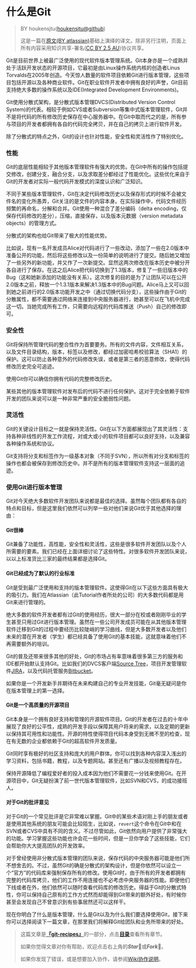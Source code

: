 # 什么是Git

> BY houkensjtu([houkensjtu@github](https://github.com/houkensjtu))
> 
> 这是一篇在[原文(BY atlassian)](https://www.atlassian.com/git/tutorials/what-is-git)基础上演绎的译文。除非另行注明，页面上所有内容采用知识共享-署名([CC BY 2.5 AU](http://creativecommons.org/licenses/by/2.5/au/deed.zh))协议共享。

Git是目前世界上被最广泛使用的现代软件版本管理系统。Git本身亦是一个成熟并处于活跃开发状态的开源项目，它最初是由Linux操作系统内核的创造者Linus Torvalds在2005年创造。今天惊人数量的软件项目依赖Git进行版本管理，这些项目包括开源以及各种商业软件。Git在职业软件开发者中拥有良好的声誉，Git目前支持绝大多数的操作系统以及IDE(Integrated Development Environments)。

Git使用分散式架构，是分散式版本管理DVCS(Distributed Version Control System)的代表。相较于例如CVS或者Subversion等集中式版本管理软件，Git并不是将代码的所有修改历史保存在中心服务器中。在Git中取而代之的是，所有参与项目的开发者都拥有各自的代码完全拷贝，并在自己的拷贝上进行软件开发。

除了分散式的特点之外，Git的设计也针对性能，安全性和灵活性作了特别优化。

### 性能

Git的底层性能相较于其他版本管理软件有强大的优势。在Git中所有的操作包括提交修改，创建分支，融合分支，以及求取差分都经过了性能优化。这些优化来自于Git的开发者对实际一般代码开发模式的深度认识和广泛知识。

不同于某些版本管理软件，Git在决定代码修改历史以及保存形式的时候不会被文件名的变化所愚弄，Git关注的是文件的内容本身。在实际操作中，代码文件经历频繁的再命名，分解和合并。Git使用一种混合了差分编码（delta encoding，仅保存代码修改的差分），压缩，直接保存，以及版本元数据（version metadata objects）的管理方式。

分散式的架构也给Git带来了极大的性能优势。

比如说，现有一名开发成员Alice对代码进行了一些改动，添加了一些在2.0版本中准备公开的功能，然后将这些修改以及一份简单的说明进行了提交。随后她又增加了一些另外的新功能，并又作了一次新提交。显然这两次修改在版本历史中被分开各自进行了保存。在这之后Alice把代码切换到了1.3版本，修复了一些旧版本中的Bug（这和她新添加的功能没有关系）。这次修复的目的是为了让团队可以在公开2.0版本之前，释放一个1.3.1版本来解决1.3版本中的Bug问题。Alice马上又可以回到她之前进行的2.0版本功能开发之中（通过切换代码分支），这些操作由于Git的分散属性，都不需要通过网络来连接到中央服务器进行，她甚至可以在飞机中完成这一切。当她完成所有工作，只需要向远程的代码库推送（Push）自己的修改即可。

### 安全性

Git将保持所管理代码的整合性作为首要要务。所有的文件内容，文件相互关系，以及文件目录结构，版本，标签以及修改，都经过加密哈希校验算法（SHA1）的保护。这可以防止各种意外的代码修改失误，或者是第三者的恶意修改，使得代码修改历史完全可追迹。

使用Git你可以确信你拥有代码的完整修改历史。

某些其他的版本管理软件对发布后的代码不进行任何保护。这对于完全依赖于软件开发的团队来说可以是一种非常严重的安全脆弱性问题。

### 灵活性

Git的关键设计目标之一就是保持灵活性。Git在以下方面都展现出了其灵活性：支持各种非线性的开发工作流程，对或大或小的软件项目都可以良好支持，以及兼容各种操作系统和协议。

Git支持将分支和标签作为一级基本对象（不同于SVN），所以所有对分支和标签的操作也都会被保存到修改历史中。并不是所有的版本管理软件支持这一层面的追迹。

### 使用Git进行版本管理

Git对今天绝大多数软件开发团队来说都是最佳的选择。虽然每个团队都有各自的特点和目标，但是这里我们依然可以列举一些对他们来说Git优于其他选择的理由：

#### Git很棒

Git兼备了功能性，高性能，安全性和灵活性，这些是很多软件开发团队以及个人所需要的要素。我们已经在上面详细讨论了这些特性。对很多软件开发团队来说，以以上标准货比三家的最终结果都是选择Git。

#### Git已经成为了默认的行业标准

Git是受到最广泛使用和支持的版本管理软件。这使得Git在以下这些方面具有极大的吸引力。我们在Atlassian（此Tutorial作者所处的公司）的大多数代码都是用Git来进行管理的。

绝大多数的软件开发者都有过Git的使用经历，很大一部分在校或者刚刚毕业的学生甚至只用过Git进行版本管理。虽然在一些公司开发成员可能在从其他版本管理软件迁移到Git的过程中要经历比较陡峭的学习曲线，但是大多数开发者以及他们未来的潜在开发者（学生）都已经具备了使用Git的基本技能，这就意味着他们不再需要额外的培训。

Git的普及还带来很多其他的好处，Git的市场占有率意味着很多第三方的服务和IDE都开始默认支持Git。比如我们的DVCS客户端[Source 
Tree](https://www.atlassian.com/software/sourcetree)，项目开发管理软件[JIRA](https://www.atlassian.com/software/jira)，以及代码托管服务[Bitbucket](https://www.atlassian.com/software/bitbucket)。

如果你是一个开发新手并期待在未来构建自己的专业开发技能，Git毫无疑问是你在版本管理上的第一选择。

#### Git是一个高质量的开源项目

Git本身是一个拥有良好支持和管理的开源软件项目。Git的开发者在过去的十年中展现了良好的公平性，成熟的开发手段以保障其用户将来的需求，以及定期的更新以保持其可用性和功能性。开源的特性使得项目代码本身受到无微不至的检查，现在有无数的企业都依赖于Git的超高软件开发质量。

Git同时享有极好的社区支持和庞大的用户群体。你可以找到各种内容深入浅出的学习资料，包括书籍，教程，以及专题网站。甚至还有广播以及视频教程存在。

保持开源降低了编程爱好者的投入成本因为他们不需要花一分钱来使用Git。在开源项目中，Git无疑扮演了前一世代版本管理软件，比如SVN和CVS，的成功接班人。

#### 对于Git的批评意见

对于Git的一个常见批评是它非常难以掌握。Git中的某些术语对刚上手的朋友或者是使用其他系统的朋友可能会比较陌生，比如说，`revert`这个命令在Git中和在SVN或者CVS中具有不同的含义。不过尽管如此，Git依然向用户提供了非常强大的功能。学习掌握这些功能也许会花一些时间，但是一旦你学会了这些技能，它们会帮助你大大提高团队的开发效率。

对于曾经使用非分散式版本管理的团队来说，保存代码的中央服务器可能是他们所不想舍去的。不过，虽然Git的确是分散式的架构设计，但是你依然可以设立一个“官方”的代码库来强制保存所有的修改。使用Git时，由于所有的开发者都拥有完整的代码库拷贝，他们的工作不用连接也不必考虑中央服务器的性能。即便他们下线或者在外，他们依然可以随时查看代码库的修改历史。得益于Git的分散式特性，你可以保持自己原有的工作方式然而却能得到Git带来的额外好处，有时候你甚至会发现自己不曾意识到有些事居然还可以这样干。

现在你明白了什么是版本管理，什么是Git以及为什么我们要选择使用Git，接下来你可以选择阅读下一篇文章，在那里我们将解释Git给团队和业务所带来的好处。


> 这篇文章是[**『git-recipes』**](https://github.com/geeeeeeeeek/git-recipes/)的一部分，点击[**目录**](https://github.com/geeeeeeeeek/git-recipes/wiki/)查看所有章节。
> 
> 如果你觉得文章对你有帮助，欢迎点击右上角的***Star***:star2:或***Fork***:fork_and_knife:。
> 
> 如果你发现了错误，或是想要加入协作，请参阅[Wiki协作说明](https://github.com/geeeeeeeeek/git-recipes/issues/1)。
